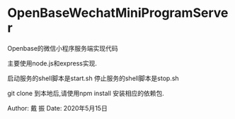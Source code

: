# OpenBaseWechatMiniProgramServer
Openbase的微信小程序服务端实现代码

主要使用node.js和express实现.

启动服务的shell脚本是start.sh
停止服务的shell脚本是stop.sh

git clone 到本地后,请使用npm install 安装相应的依赖包.

Author: 戴 振
Date: 2020年5月15日
